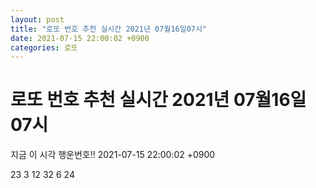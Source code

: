 ```yaml
---
layout: post
title: "로또 번호 추천 실시간 2021년 07월16일07시"
date: 2021-07-15 22:00:02 +0900
categories: 로또
---
```


# 로또 번호 추천 실시간 2021년 07월16일07시

지금 이 시각 행운번호!! 2021-07-15 22:00:02 +0900

 23  3  12  32  6  24 

